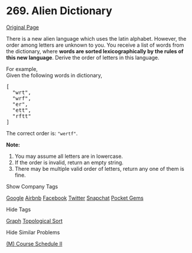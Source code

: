 # 269. Alien Dictionary

[Original Page](https://leetcode.com/problems/alien-dictionary/)

There is a new alien language which uses the latin alphabet. However, the order among letters are unknown to you. You receive a list of words from the dictionary, where **words are sorted lexicographically by the rules of this new language**. Derive the order of letters in this language.

For example,  
Given the following words in dictionary,

<pre>[
  "wrt",
  "wrf",
  "er",
  "ett",
  "rftt"
]
</pre>

The correct order is: `"wertf"`.

**Note:**  

1.  You may assume all letters are in lowercase.
2.  If the order is invalid, return an empty string.
3.  There may be multiple valid order of letters, return any one of them is fine.

<div>

<div id="company_tags" class="btn btn-xs btn-warning">Show Company Tags</div>

<span class="hidebutton">[Google](/company/google/) [Airbnb](/company/airbnb/) [Facebook](/company/facebook/) [Twitter](/company/twitter/) [Snapchat](/company/snapchat/) [Pocket Gems](/company/pocket-gems/)</span></div>

<div>

<div id="tags" class="btn btn-xs btn-warning">Hide Tags</div>

<span class="hidebutton" style="display: inline;">[Graph](/tag/graph/) [Topological Sort](/tag/topological-sort/)</span></div>

<div>

<div id="similar" class="btn btn-xs btn-warning">Hide Similar Problems</div>

<span class="hidebutton" style="display: inline;">[(M) Course Schedule II](/problems/course-schedule-ii/)</span></div>